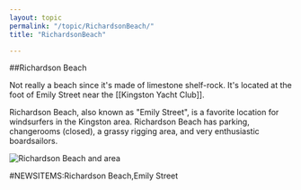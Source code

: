 ```yaml
---
layout: topic
permalink: "/topic/RichardsonBeach/"
title: "RichardsonBeach"

---
```


##Richardson Beach

Not really a beach since it's made of limestone shelf-rock. It's located at the foot of Emily Street near the [[Kingston Yacht Club]].

Richardson Beach, also known as "Emily Street", is a favorite location for windsurfers in the Kingston area.  Richardson Beach has parking, changerooms (closed), a grassy rigging area, and very enthusiastic boardsailors.


<p><img src="Images/BreakwaterRichardsonKYC.jpg" alt="Richardson Beach and area">

#NEWSITEMS:Richardson Beach,Emily Street

